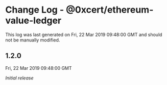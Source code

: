 # Change Log - @0xcert/ethereum-value-ledger

This log was last generated on Fri, 22 Mar 2019 09:48:00 GMT and should not be manually modified.

## 1.2.0
Fri, 22 Mar 2019 09:48:00 GMT

*Initial release*

